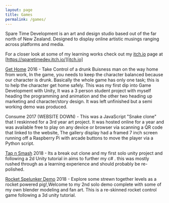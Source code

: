 ```yaml
---
layout: page
title: Games
permalink: /games/
---
```


Spare Time Development is an art and design studio based out of the far north of New Zealand. Designed to display online artistic musings ranging across platforms and media.

For a closer look at some of my learning works check out my [itch.io][itch.io] page at [https://sparetimedev.itch.io/][itch.io]

[itch.io]: https://sparetimedev.itch.io/

[Get Home][gh] 2016 - Take Control of a drunk Buisness man on the way home from work, In the game, you needs to keep the character balanced because our character is drunk. Basically the whole game has only one task; this is to help the character get home safely.
This was my first dip into Game Development with Unity, It was a 3 person student project with myself heading the programming and animation and the other two heading up marketing and character/story design. It was left unfinished but a semi working demo was produced.   
 
[gh]: https://get-home.itch.io/get-home


Consume 2017 (WEBSITE DOWN) - This was a JavaScript "Snake clone" that I reskinned for a 3rd year art project. It was hosted online for a year and was available free to play on any device or browser via scanning a QR code that linked to the website, The gallery display had a framed 7 inch screen running off a Raspberry Pi with arcade buttons to move the player via a Python script.      


[Tap n Smash][tns] 2018 - Its a break out clone and my first solo unity project and following a 2d Unity tutorial in aims to further my c# . this was mostly rushed through as a learning experience and should probably be re-polished. 

[tns]: https://sparetimedev.itch.io/tap-n-smash


[Rocket Spelunker Demo][rsd] 2018 - Explore some strewn together levels as a rocket powered pig!,Welcome to my 2nd solo demo complete with some of my own blender modeling and fan art. This is a re-skinned rocket control game following a 3d unity tutorial. 

[rsd]: https://sparetimedev.itch.io/rocket-spelunker-demo